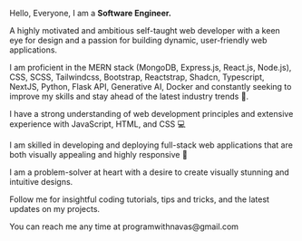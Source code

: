  <p>
          Hello, Everyone, I am a <b>Software Engineer.</b>
        </p>
        <p>
          A highly motivated and ambitious self-taught web developer with a keen
          eye for design and a passion for building dynamic, user-friendly web
          applications.
        </p>
        <p>
          I am proficient in the MERN stack (MongoDB, Express.js, React.js, Node.js), CSS, SCSS, Tailwindcss, Bootstrap, Reactstrap, Shadcn, Typescript, NextJS, Python, Flask API, Generative AI, Docker and constantly seeking to improve my
          skills and stay ahead of the latest industry trends 🚀.
        </p>
        <p>
          I have a strong understanding of web development principles and
          extensive experience with JavaScript, HTML, and CSS 💻
        </p>
        <p>
          I am skilled in developing and deploying full-stack web applications
          that are both visually appealing and highly responsive 🎨
        </p>
        <p>
          I am a problem-solver at heart with a desire to create visually
          stunning and intuitive designs.
        </p>
        <p>
          Follow me for insightful coding tutorials, tips and tricks, and the
          latest updates on my projects.
        </p>
        <p>You can reach me any time at programwithnavas@gmail.com</p>
